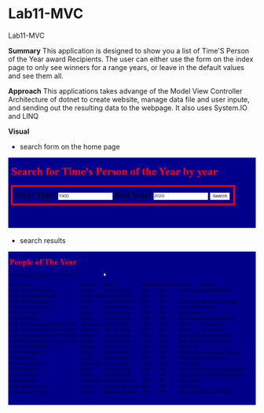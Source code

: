 # Lab11-MVC
Lab11-MVC

**Summary** This application is designed to show you a list of Time'S Person
of the Year award Recipients. The user can either use the form on the index page 
to only see winners for a range years, or leave in the default values and see them all.

**Approach** This applications takes advange of the Model View Controller Architecture
of dotnet to create website, manage data file and user inpute, and sending out the resulting
data to the webpage. It also uses System.IO and LINQ

**Visual** 
- search form on the home page

![homepage](picture1.png)


- search results 

![results](picture2.png)


